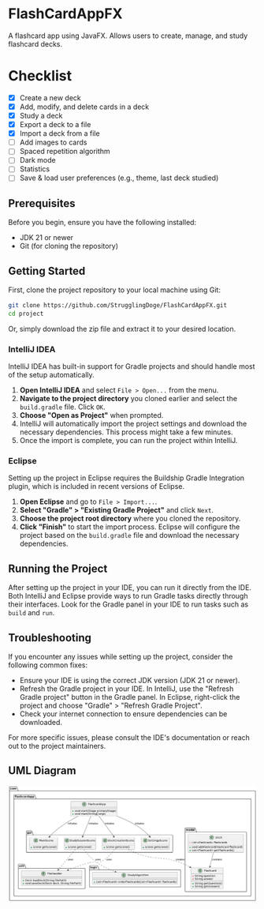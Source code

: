 # FlashCardAppFX

A flashcard app using JavaFX. Allows users to create, manage, and study flashcard decks.

# Checklist

- [x] Create a new deck
- [x] Add, modify, and delete cards in a deck
- [x] Study a deck
- [x] Export a deck to a file
- [x] Import a deck from a file
- [ ] Add images to cards
- [ ] Spaced repetition algorithm
- [ ] Dark mode
- [ ] Statistics
- [ ] Save & load user preferences (e.g., theme, last deck studied)

## Prerequisites

Before you begin, ensure you have the following installed:
- JDK 21 or newer
- Git (for cloning the repository)

## Getting Started

First, clone the project repository to your local machine using Git:
```bash
git clone https://github.com/StrugglingDoge/FlashCardAppFX.git
cd project
```
Or, simply download the zip file and extract it to your desired location.

### IntelliJ IDEA

IntelliJ IDEA has built-in support for Gradle projects and should handle most of the setup automatically.

1. **Open IntelliJ IDEA** and select `File > Open...` from the menu.
2. **Navigate to the project directory** you cloned earlier and select the `build.gradle` file. Click `OK`.
3. **Choose "Open as Project"** when prompted.
4. IntelliJ will automatically import the project settings and download the necessary dependencies. This process might take a few minutes.
5. Once the import is complete, you can run the project within IntelliJ.

### Eclipse

Setting up the project in Eclipse requires the Buildship Gradle Integration plugin, which is included in recent versions of Eclipse.

1. **Open Eclipse** and go to `File > Import...`.
2. **Select "Gradle" > "Existing Gradle Project"** and click `Next`.
3. **Choose the project root directory** where you cloned the repository.
4. **Click "Finish"** to start the import process. Eclipse will configure the project based on the `build.gradle` file and download the necessary dependencies.

## Running the Project

After setting up the project in your IDE, you can run it directly from the IDE. Both IntelliJ and Eclipse provide ways to run Gradle tasks directly through their interfaces. Look for the Gradle panel in your IDE to run tasks such as `build` and `run`.

## Troubleshooting

If you encounter any issues while setting up the project, consider the following common fixes:
- Ensure your IDE is using the correct JDK version (JDK 21 or newer).
- Refresh the Gradle project in your IDE. In IntelliJ, use the "Refresh Gradle project" button in the Gradle panel. In Eclipse, right-click the project and choose "Gradle" > "Refresh Gradle Project".
- Check your internet connection to ensure dependencies can be downloaded.

For more specific issues, please consult the IDE's documentation or reach out to the project maintainers.

## UML Diagram
![UML Diagram](uml.png)
